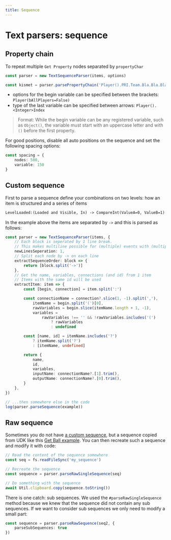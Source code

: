 ```yaml
---
title: Sequence
---
```


# Text parsers: sequence

## Property chain

To repeat multiple `Get Property` nodes separated by `propertyChar`

```ts
const parser = new TextSequenceParser(items, options)

const kismet = parser.parsePropertyChain('Player().PRI.Team.Bla.Bla.Bla')
```

- options for the begin variable can be specified between the brackets: `Player(bAllPlayers=False)`
- type of the last variable can be specified between arrows: `Player().<Integer>Index`

> Format: While the begin variable can be any registered variable, such as `Object()`, the variable must start with an uppercase letter and with `()` before the first property.

For good positions, disable all auto positions on the sequence and set the following spacing options:

```ts
const spacing = {
    nodes: 500,
    variable: 150
}
```

## Custom sequence

First to parse a sequence define your combinations on two levels: how an item is structured and a series of items

```txt
LevelLoaded:(Loaded and Visible, In) -> CompareInt(ValueA=0, ValueB=1):(A < B, Show) -> SeqAct_DrawText(String="hello world")
```

In the example above the items are separated by `->` and this is parsed as follows:

```ts
const parser = new TextSequenceParser(items, {
    // Each block is seperated by 1 line break. 
    // This makes multiline possible for (multiple) events with (multiple) actors on the same output.
    newLinesSeperation: 1,
    // Split each node by -> on each line
    extractSequenceOrder: block => {
        return [block.split('->')]
    },
    // Get the name, variables, connections (and id) from 1 item 
    // Items with the same id will be used 
    extractItem: item => {
        const [begin, connection] = item.split(':')

        const connectionName = connection?.slice(1, -1).split(','),
            itemName = begin.split('(')[0],
            rawVariables = begin.slice(itemName.length + 1, -1),
            variables =
                rawVariables !== '' && !rawVariables.includes('(')
                    ? rawVariables
                    : undefined

        const [name, id] = itemName.includes('?')
            ? itemName.split('?')
            : [itemName, undefined]

        return {
            name,
            id,
            variables,
            inputName: connectionName?.[1].trim(),
            outputName: connectionName?.[0].trim(),
        }
    },
})

// ...then somewhere else in the code
log(parser.parseSequence(example))
```

## Raw sequence

Sometimes you do not have [a custom sequence](#custom-sequence), but a sequence copied from UDK like this [Get Ball example](https://github.com/RocketLeagueMapmaking/Kismet/blob/master/general/AddCustomGameBall.txt). You can then recreate such a sequence and modify it with code:

```ts
// Read the content of the sequence somewhere
const seq = fs.readFileSync('my_sequence')

// Recreate the sequence
const sequence = parser.parseRawSingleSequence(seq)

// Do something with the sequence
await Util.clipboard.copy(sequence.toString())
```

There is one catch: sub sequences. We used the `#parseRawSingleSequence` method because we knew that the sequence did not contain any sub sequences. If we want to consider sub sequences we only need to modify a small part:

```ts
const sequence = parser.parseRawSequence(seq2, { 
    parseSubSequences: true
})
```
